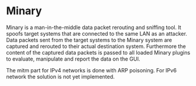 # Minary

Minary is a man-in-the-middle data packet rerouting and sniffing tool. It spoofs target systems that are connected to the same LAN 
as an attacker. Data packets sent from the target systems to the Minary system are captured and rerouted to their actual destination system. Furthermore the content of the captured data packets is passed to all loaded Minary plugins to evaluate, manipulate and report the data on the GUI.

The mitm part for IPv4 networks is done with ARP poisoning. For IPv6 network the solution is not yet implemented.
